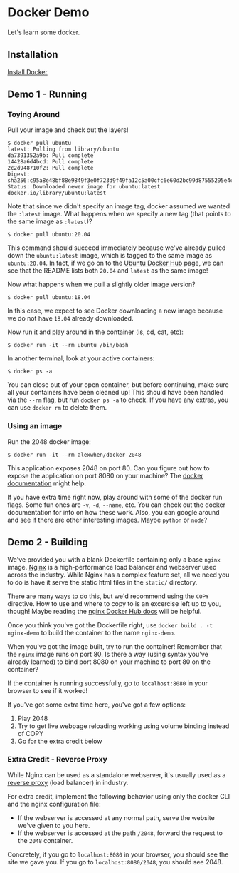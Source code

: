 # Docker Demo

Let's learn some docker.

## Installation

[Install Docker](https://docs.docker.com/get-docker/)

## Demo 1 - Running

### Toying Around

Pull your image and check out the layers!

```
$ docker pull ubuntu
latest: Pulling from library/ubuntu
da7391352a9b: Pull complete 
14428a6d4bcd: Pull complete 
2c2d948710f2: Pull complete 
Digest: sha256:c95a8e48bf88e9849f3e0f723d9f49fa12c5a00cfc6e60d2bc99d87555295e4c
Status: Downloaded newer image for ubuntu:latest
docker.io/library/ubuntu:latest
```

Note that since we didn't specify an image tag, docker assumed we wanted the `:latest` image. What happens when we specify a new tag (that points to the same image as `:latest`)?

```
$ docker pull ubuntu:20.04
```

This command should succeed immediately because we've already pulled down the `ubuntu:latest` image, which is tagged to the same image as `ubuntu:20.04`. In fact, if we go on to the [Ubuntu Docker Hub](https://hub.docker.com/_/ubuntu) page, we can see that the README lists both `20.04` and `latest` as the same image!

Now what happens when we pull a slightly older image version?

```
$ docker pull ubuntu:18.04
```

In this case, we expect to see Docker downloading a new image because we do not have `18.04` already downloaded.

Now run it and play around in the container (ls, cd, cat, etc):

```
$ docker run -it --rm ubuntu /bin/bash
```

In another terminal, look at your active containers:


```
$ docker ps -a
```

You can close out of your open container, but before continuing, make sure all your containers have been cleaned up! This should have been handled via the `--rm` flag, but run `docker ps -a` to check. If you have any extras, you can use `docker rm` to delete them.

### Using an image

Run the 2048 docker image:

```
$ docker run -it --rm alexwhen/docker-2048
```

This application exposes 2048 on port 80. Can you figure out how to expose the application on port 8080 on your machine? The [docker documentation](https://docs.docker.com/engine/reference/commandline/cli/) might help.

If you have extra time right now, play around with some of the docker run flags. Some fun ones are `-v`, `-d`, `--name`, etc. You can check out the docker documentation for info on how these work. Also, you can google around and see if there are other interesting images. Maybe `python` or `node`?

## Demo 2 - Building

We've provided you with a blank Dockerfile containing only a base `nginx` image. [Nginx](https://www.nginx.com/) is a high-performance load balancer and webserver used across the industry. While Nginx has a complex feature set, all we need you to do is have it serve the static html files in the `static/` directory.

There are many ways to do this, but we'd recommend using the `COPY` directive. How to use and where to copy to is an excercise left up to you, though! Maybe reading the [nginx Docker Hub docs](https://hub.docker.com/_/nginx) will be helpful.

Once you think you've got the Dockerfile right, use `docker build . -t nginx-demo` to build the container to the name `nginx-demo`.

When you've got the image built, try to run the container! Remember that the `nginx` image runs on port 80. Is there a way (using syntax you've already learned) to bind port 8080 on your machine to port 80 on the container?

If the container is running successfully, go to `localhost:8080` in your browser to see if it worked!

If you've got some extra time here, you've got a few options:

1. Play 2048
2. Try to get live webpage reloading working using volume binding instead of COPY
3. Go for the extra credit below

### Extra Credit - Reverse Proxy

While Nginx can be used as a standalone webserver, it's usually used as a [reverse proxy](https://www.cloudflare.com/learning/cdn/glossary/reverse-proxy/) (load balancer) in industry.

For extra credit, implement the following behavior using only the docker CLI and the nginx configuration file:

- If the webserver is accessed at any normal path, serve the website we've given to you here.
- If the webserver is accessed at the path `/2048`, forward the request to the `2048` container.

Concretely, if you go to `localhost:8080` in your browser, you should see the site we gave you. If you go to `localhost:8080/2048`, you should see 2048.

